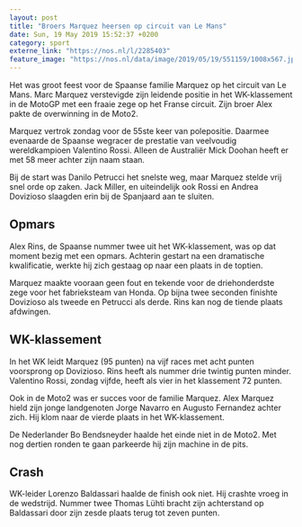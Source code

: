 ```yaml
---
layout: post
title: "Broers Marquez heersen op circuit van Le Mans"
date: Sun, 19 May 2019 15:52:37 +0200
category: sport
externe_link: "https://nos.nl/l/2285403"
feature_image: "https://nos.nl/data/image/2019/05/19/551159/1008x567.jpg"
---
```


<p>Het was groot feest voor de Spaanse familie Marquez op het circuit van Le Mans. Marc Marquez verstevigde zijn leidende positie in het WK-klassement in de MotoGP met een fraaie zege op het Franse circuit. Zijn broer Alex pakte de overwinning in de Moto2.</p>
<p>Marquez vertrok zondag voor de 55ste keer van polepositie. Daarmee evenaarde de Spaanse wegracer de prestatie van veelvoudig wereldkampioen Valentino Rossi. Alleen de Australiër Mick Doohan heeft er met 58 meer achter zijn naam staan.</p>
<p>Bij de start was Danilo Petrucci het snelste weg, maar Marquez stelde vrij snel orde op zaken. Jack Miller, en uiteindelijk ook Rossi en Andrea Dovizioso slaagden erin bij de Spanjaard aan te sluiten.</p>
<h2>Opmars</h2>
<p>Alex Rins, de Spaanse nummer twee uit het WK-klassement, was op dat moment bezig met een opmars. Achterin gestart na een dramatische kwalificatie, werkte hij zich gestaag op naar een plaats in de toptien.</p>
<p>Marquez maakte vooraan geen fout en tekende voor de driehonderdste zege voor het fabrieksteam van Honda. Op bijna twee seconden finishte Dovizioso als tweede en Petrucci als derde. Rins kan nog de tiende plaats afdwingen.</p>
<h2>WK-klassement</h2>
<p>In het WK leidt Marquez (95 punten) na vijf races met acht punten voorsprong op Dovizioso. Rins heeft als nummer drie twintig punten minder. Valentino Rossi, zondag vijfde, heeft als vier in het klassement 72 punten.</p>
<p>Ook in de Moto2 was er succes voor de familie Marquez. Alex Marquez hield zijn jonge landgenoten Jorge Navarro en Augusto Fernandez achter zich. Hij klom naar de vierde plaats in het WK-klassement.</p>
<p>De Nederlander Bo Bendsneyder haalde het einde niet in de Moto2. Met nog dertien ronden te gaan parkeerde hij zijn machine in de pits.</p>
<h2>Crash</h2>
<p>WK-leider Lorenzo Baldassari haalde de finish ook niet. Hij crashte vroeg in de wedstrijd. Nummer twee Thomas Lühti bracht zijn achterstand op Baldassari door zijn zesde plaats terug tot zeven punten.</p>
